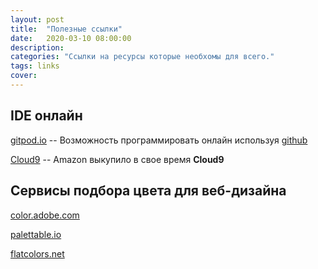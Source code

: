 ```yaml
---
layout: post
title:  "Полезные ссылки"
date:   2020-03-10 08:00:00
description:
categories: "Ссылки на ресурсы которые необхомы для всего."
tags: links
cover:
---
```



## IDE онлайн

[gitpod.io](https://gitpod.io) -- Возможность программировать онлайн используя [github](https://github.com/)

[Cloud9](https://aws.amazon.com/ru/cloud9/) -- Amazon выкупило в свое время **Cloud9**

## Сервисы подбора цвета для веб-дизайна

[color.adobe.com](color.adobe.com)

[palettable.io](palettable.io)

[flatcolors.net](flatcolors.net)